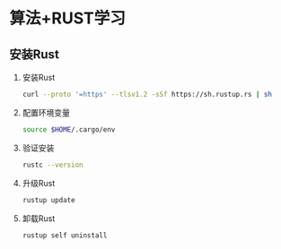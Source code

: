 # 算法+RUST学习
## 安装Rust
1. 安装Rust
    ```bash
    curl --proto '=https' --tlsv1.2 -sSf https://sh.rustup.rs | sh
    ```
2. 配置环境变量
    ```bash
    source $HOME/.cargo/env
    ```
3. 验证安装
    ```bash
    rustc --version
    ```
4. 升级Rust
    ```bash
    rustup update
    ```
5. 卸载Rust
    ```bash
    rustup self uninstall
    ```
